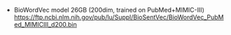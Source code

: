 * BioWordVec model 26GB (200dim, trained on PubMed+MIMIC-III)
https://ftp.ncbi.nlm.nih.gov/pub/lu/Suppl/BioSentVec/BioWordVec_PubMed_MIMICIII_d200.bin
